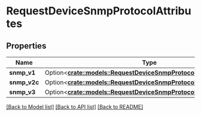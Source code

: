 # RequestDeviceSnmpProtocolAttributes

## Properties

Name | Type | Description | Notes
------------ | ------------- | ------------- | -------------
**snmp_v1** | Option<[**crate::models::RequestDeviceSnmpProtocolAttributesSnmpV1**](RequestDevice_snmp_protocol_attributes_snmp_v1.md)> |  | [optional]
**snmp_v2c** | Option<[**crate::models::RequestDeviceSnmpProtocolAttributesSnmpV1**](RequestDevice_snmp_protocol_attributes_snmp_v1.md)> |  | [optional]
**snmp_v3** | Option<[**crate::models::RequestDeviceSnmpProtocolAttributesSnmpV3**](RequestDevice_snmp_protocol_attributes_snmp_v3.md)> |  | [optional]

[[Back to Model list]](../README.md#documentation-for-models) [[Back to API list]](../README.md#documentation-for-api-endpoints) [[Back to README]](../README.md)


